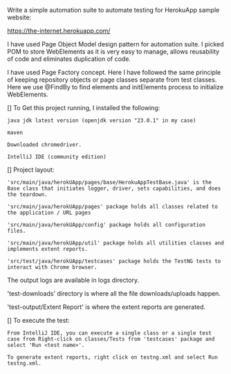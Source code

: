 Write a simple automation suite to automate testing for HerokuApp sample website:
  
  https://the-internet.herokuapp.com/
  
  I have used Page Object Model design pattern for automation suite. I picked POM to store WebElements as it is very easy to manage, allows reusability of code and eliminates duplication of code. 

  I have used Page Factory concept. Here I have followed the same principle of keeping repository objects or page classes separate from test classes. Here we use @FindBy to find elements and initElements process to initialize WebElements.



[] To Get this project running, I installed the following:

    java jdk latest version (openjdk version "23.0.1" in my case)
    
    maven
    
    Downloaded chromedriver.
    
    IntelliJ IDE (community edition)


[] Project layout:

    'src/main/java/herokUApp/pages/base/HerokuAppTestBase.java' is the Base class that initiates logger, driver, sets capabilities, and does the teardown.
  
    'src/main/java/herokUApp/pages' package holds all classes related to the application / URL pages
  
    'src/main/java/herokUApp/config' package holds all configuration files.
  
    'src/main/java/herokUApp/util' package holds all utilities classes and implements extent reports.

    'src/test/java/herokUApp/testcases' package holds the TestNG tests to interact with Chrome browser.

The output logs are available in logs directory.

'test-downloads' directory is where all the file downloads/uploads happen.

'test-output/Extent Report' is where the extent reports are generated.


[] To execute the test:

    From IntelliJ IDE, you can execute a single class or a single test case from Right-click on classes/Tests from 'testcases' package and select 'Run <test name>'.
  
    To generate extent reports, right click on testng.xml and select Run testng.xml.
  

